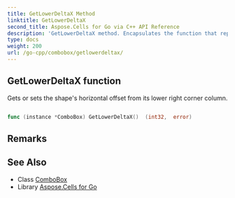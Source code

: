 ```yaml
---
title: GetLowerDeltaX Method 
linktitle: GetLowerDeltaX
second_title: Aspose.Cells for Go via C++ API Reference
description: 'GetLowerDeltaX method. Encapsulates the function that represents getlowerdeltax in Go.'
type: docs
weight: 200
url: /go-cpp/combobox/getlowerdeltax/
---
```


## GetLowerDeltaX function

Gets or sets the shape's horizontal  offset from its lower right corner column.

```go

func (instance *ComboBox) GetLowerDeltaX()  (int32,  error) 

```

## Remarks


## See Also

* Class [ComboBox](../)
* Library [Aspose.Cells for Go](../../)
